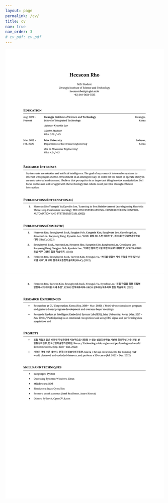 ```yaml
---
layout: page
permalink: /cv/
title: cv
nav: true
nav_order: 3
# cv_pdf: cv.pdf
---
```


<img src="../assets/cv/curriculum_vitae-1.png" width="1500" />
<img src="../assets/cv/curriculum_vitae-2.png" width="1500" />
